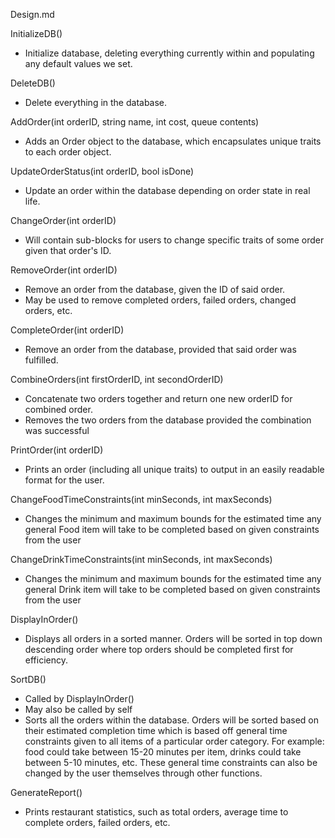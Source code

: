 Design.md

InitializeDB()
  - Initialize database, deleting everything currently within and populating any default values we set.

DeleteDB()
  - Delete everything in the database.

AddOrder(int orderID, string name, int cost, queue<Food> contents) 
  - Adds an Order object to the database, which encapsulates unique traits to each order object.

UpdateOrderStatus(int orderID, bool isDone)
  - Update an order within the database depending on order state in real life.

ChangeOrder(int orderID)
  - Will contain sub-blocks for users to change specific traits of some order given that order's ID.

RemoveOrder(int orderID)
  - Remove an order from the database, given the ID of said order.
  - May be used to remove completed orders, failed orders, changed orders, etc.

CompleteOrder(int orderID)
  - Remove an order from the database, provided that said order was fulfilled.

CombineOrders(int firstOrderID, int secondOrderID)
  - Concatenate two orders together and return one new orderID for combined order.
  - Removes the two orders from the database provided the combination was successful

PrintOrder(int orderID)
  - Prints an order (including all unique traits) to output in an easily readable format for the user.

ChangeFoodTimeConstraints(int minSeconds, int maxSeconds)
  - Changes the minimum and maximum bounds for the estimated time any general Food item will take to be completed based on given constraints from the user

ChangeDrinkTimeConstraints(int minSeconds, int maxSeconds)
  - Changes the minimum and maximum bounds for the estimated time any general Drink item will take to be completed based on given constraints from the user

DisplayInOrder()
  - Displays all orders in a sorted manner. Orders will be sorted in top down descending order where top orders should be completed first for efficiency.

SortDB()
  - Called by DisplayInOrder()
  - May also be called by self
  - Sorts all the orders within the database. Orders will be sorted based on their estimated completion time which is based off general time constraints given to all items of a particular order category. For example: food could take between 15-20 minutes per item, drinks could take between 5-10 minutes, etc. These general time constraints can also be changed by the user themselves through other functions.

GenerateReport()
  - Prints restaurant statistics, such as total orders, average time to complete orders, failed orders, etc.
